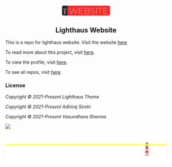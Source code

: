 <p align="center"><img src="https://raw.githubusercontent.com/lighthaus-theme/lighthaus-theme.github.io/0e1a1d258ec90a953e64c31154132423cb00960c/images/Website.svg" width="150"><p>

<h2 align="center">Lighthaus Website</h2>


This is a repo for lighthaus website. Visit the website [here](https://lighthaustheme.com)

To read more about this project, visit [here](https://github.com/lighthaus-theme/lighthaus).

To view the profile, visit [here](https://github.com/lighthaus-theme).

To see all repos, visit [here](https://github.com/lighthaus-theme?tab=repositories).

### License

_Copyright © 2021-Present Lighthaus Theme_

_Copyright © 2021-Present Adhiraj Sirohi_

_Copyright © 2021-Present Vasundhara Sharma_


<p align="left"><a href="https://github.com/Brutuski/lighthaus-vim-airline/blob/master/LICENSE"><img src="https://img.shields.io/static/v1.svg??style=flat&logo=appveyore&label=License&message=MIT&colorA=1C918A&colorB=50C16E"/></a></p>

<p align="center"><img src="https://raw.githubusercontent.com/lighthaus-theme/lighthaus/9e5cf66db03fc3e183e6cfbf7c4c04263a4f23df/ImageResources/lighthaus-border.svg"><p>
